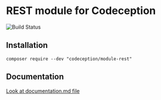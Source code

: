 # REST module for Codeception

![Build Status](https://github.com/Codeception/module-rest/workflows/CI/badge.svg)

## Installation

```
composer require --dev "codeception/module-rest"
```

## Documentation

<a href="documentation.md">Look at documentation.md file</a>
